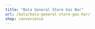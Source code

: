 ```yaml
---
title: "Bala General Store Gas Bar"
url: /bala/bala-general-store-gas-bar/
shop: convenience
---
```

